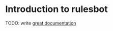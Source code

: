 # Introduction to rulesbot

TODO: write [great documentation](http://jacobian.org/writing/what-to-write/)
